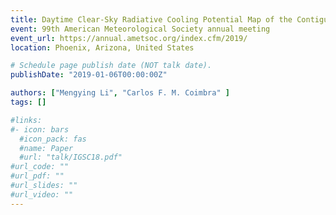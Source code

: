 ```yaml
---
title: Daytime Clear-Sky Radiative Cooling Potential Map of the Contiguous United States
event: 99th American Meteorological Society annual meeting
event_url: https://annual.ametsoc.org/index.cfm/2019/
location: Phoenix, Arizona, United States

# Schedule page publish date (NOT talk date).
publishDate: "2019-01-06T00:00:00Z"

authors: ["Mengying Li", "Carlos F. M. Coimbra" ]
tags: []

#links:
#- icon: bars
  #icon_pack: fas
  #name: Paper
  #url: "talk/IGSC18.pdf"
#url_code: ""
#url_pdf: ""
#url_slides: ""
#url_video: ""
---
```

